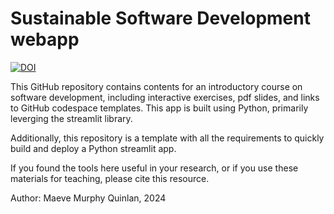 # Sustainable Software Development webapp

[![DOI](https://zenodo.org/badge/833194028.svg)](https://doi.org/10.5281/zenodo.13866810)

This GitHub repository contains contents for an introductory course on software development, 
including interactive exercises, pdf slides, and links to GitHub codespace templates. This app
is built using Python, primarily leverging the streamlit library.

Additionally, this repository is a template with all the requirements to quickly build and deploy
a Python streamlit app.

If you found the tools here useful in your  research, or if  you use these materials for 
teaching, please cite this resource.

Author: Maeve Murphy Quinlan, 2024

